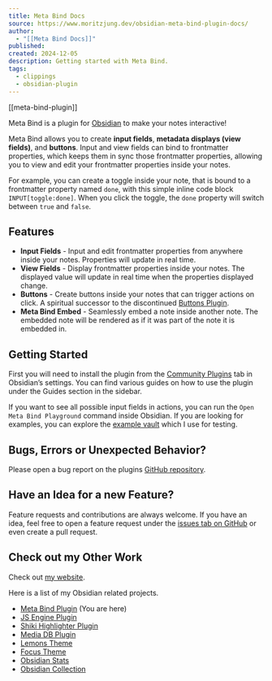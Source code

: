 ```yaml
---
title: Meta Bind Docs
source: https://www.moritzjung.dev/obsidian-meta-bind-plugin-docs/
author:
  - "[[Meta Bind Docs]]"
published: 
created: 2024-12-05
description: Getting started with Meta Bind.
tags:
  - clippings
  - obsidian-plugin
---
```

[[meta-bind-plugin]]

Meta Bind is a plugin for [Obsidian](https://obsidian.md/) to make your notes interactive!

Meta Bind allows you to create **input fields**, **metadata displays (view fields)**, and **buttons**. Input and view fields can bind to frontmatter properties, which keeps them in sync those frontmatter properties, allowing you to view and edit your frontmatter properties inside your notes.

For example, you can create a toggle inside your note, that is bound to a frontmatter property named `done`, with this simple inline code block `INPUT[toggle:done]`. When you click the toggle, the `done` property will switch between `true` and `false`.

## Features

- **Input Fields** - Input and edit frontmatter properties from anywhere inside your notes. Properties will update in real time.
- **View Fields** - Display frontmatter properties inside your notes. The displayed value will update in real time when the properties displayed change.
- **Buttons** - Create buttons inside your notes that can trigger actions on click. A spiritual successor to the discontinued [Buttons Plugin](https://github.com/shabegom/buttons).
- **Meta Bind Embed** - Seamlessly embed a note inside another note. The embedded note will be rendered as if it was part of the note it is embedded in.

## Getting Started

First you will need to install the plugin from the [Community Plugins](https://www.moritzjung.dev/obsidian-meta-bind-plugin-docs/) tab in Obsidian’s settings. You can find various guides on how to use the plugin under the Guides section in the sidebar.

If you want to see all possible input fields in actions, you can run the `Open Meta Bind Playground` command inside Obsidian. If you are looking for examples, you can explore the [example vault](https://github.com/mProjectsCode/obsidian-meta-bind-plugin/tree/master/exampleVault) which I use for testing.

## Bugs, Errors or Unexpected Behavior?

Please open a bug report on the plugins [GitHub repository](https://github.com/mProjectsCode/obsidian-meta-bind-plugin/issues).

## Have an Idea for a new Feature?

Feature requests and contributions are always welcome. If you have an idea, feel free to open a feature request under the [issues tab on GitHub](https://github.com/mProjectsCode/obsidian-meta-bind-plugin/issues) or even create a pull request.

## Check out my Other Work

Check out [my website](https://www.moritzjung.dev/).

Here is a list of my Obsidian related projects.

- [Meta Bind Plugin](https://github.com/mProjectsCode/obsidian-meta-bind-plugin) (You are here)
- [JS Engine Plugin](https://github.com/mProjectsCode/obsidian-js-engine-plugin)
- [Shiki Highlighter Plugin](https://github.com/mProjectsCode/obsidian-shiki-plugin)
- [Media DB Plugin](https://github.com/mProjectsCode/obsidian-media-db-plugin)
- [Lemons Theme](https://github.com/mProjectsCode/obsidian-lemons-theme)
- [Focus Theme](https://github.com/mProjectsCode/obsidian-focus-theme)
- [Obsidian Stats](https://www.moritzjung.dev/obsidian-stats)
- [Obsidian Collection](https://www.moritzjung.dev/obsidian-collection)